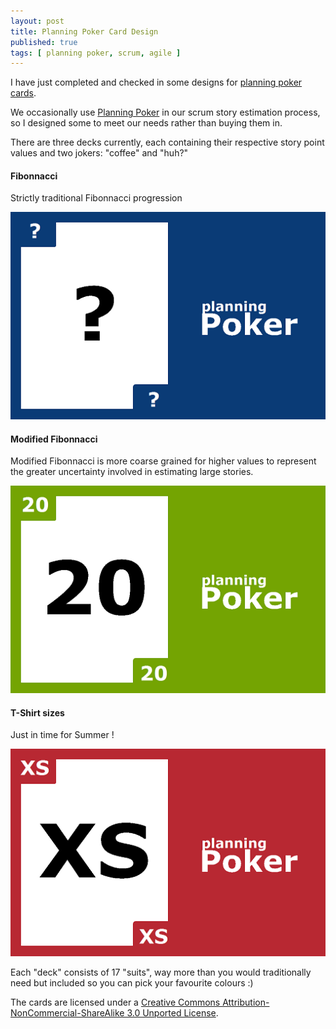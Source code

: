```yaml
---
layout: post
title: Planning Poker Card Design
published: true
tags: [ planning poker, scrum, agile ]
---
```


I have just completed and checked in some designs for 
[planning poker cards](https://github.com/deejaygraham/PlanningPoker/).

We occasionally use [Planning Poker](https://en.wikipedia.org/wiki/Planning_poker) 
in our scrum story estimation process, so I designed some to meet our needs 
rather than buying them in.

There are three decks currently, each containing their respective story point 
values and two jokers: "coffee" and "huh?"


#### Fibonnacci

Strictly traditional Fibonnacci progression

![fibonnacci card](/img/poker-card-fibonnacci-question.png "Fibonnacci")


#### Modified Fibonnacci

Modified Fibonnacci is more coarse grained for higher values to represent 
the greater uncertainty involved in estimating large stories.

![modified fibonnacci](/img/poker-card-modified-fibonnacci-20.png "Modified Fibonnacci")


#### T-Shirt sizes

Just in time for Summer !

![t-shirt sizes](/img/poker-card-tshirt-xs.png "T-Shirts")

Each "deck" consists of 17 "suits", way more than you would traditionally 
need but included so you can pick your favourite colours :) 

The cards are licensed under a [Creative Commons Attribution-NonCommercial-ShareAlike 3.0 Unported License](http://creativecommons.org/licenses/by-nc-sa/3.0/).
